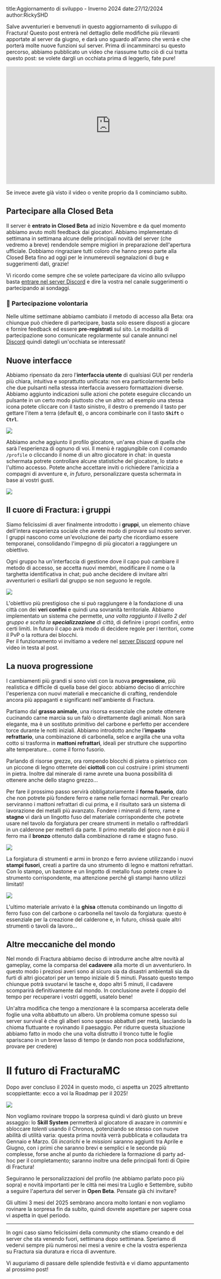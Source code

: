 title:Aggiornamento di sviluppo - Inverno 2024
date:27/12/2024
author:RickySHD

Salve avventurieri e benvenuti in questo aggiornamento di sviluppo di Fractura! Questo post entrerà nel dettaglio delle modifiche più rilevanti apportate al server da giugno, e darà uno sguardo all'anno che verrà e che porterà molte nuove funzioni sul server. Prima di incamminarci su questo percorso, abbiamo pubblicato un video che riassume tutto ciò di cui tratta questo post: se volete dargli un occhiata prima di leggerlo, fate pure! 

<iframe width="560" height="315" src="https://www.youtube.com/embed/rq8qgzvZq-A?si=FiGhTKEFPAzFbnjV&amp;controls=0" title="YouTube video player" frameborder="0" allow="accelerometer; autoplay; clipboard-write; encrypted-media; gyroscope; picture-in-picture; web-share" referrerpolicy="strict-origin-when-cross-origin" allowfullscreen></iframe>

Se invece avete già visto il video o venite proprio da lì cominciamo subito.

## Partecipare alla Closed Beta
Il server è **entrato in Closed Beta** ad inizio Novembre e da quel momento abbiamo avuto molti feedback dai giocatori. Abbiamo implementato di settimana in settimana alcune delle principali novità del server (che vedremo a breve) rendendole sempre migliori in preparazione dell'apertura ufficiale. Dobbiamo ringraziare tutti coloro che hanno preso parte alla Closed Beta fino ad oggi per le innumerevoli segnalazioni di bug e suggerimenti dati, grazie! 

Vi ricordo come sempre che se volete partecipare da vicino allo sviluppo basta [entrare nel server Discord](https://dsc.gg/fracturamc) e dire la vostra nel canale suggerimenti o partecipando ai sondaggi. 

### 🚀 Partecipazione volontaria
Nelle ultime settimane abbiamo cambiato il metodo di accesso alla Beta: ora chiunque può chiedere di partecipare, basta solo essere disposti a giocare e fornire feedback ed essere **pre-registrati** sul sito. Le modalità di partecipazione sono comunicate regolarmente sul canale annunci nel [Discord](https://dsc.gg/fracturamc) quindi dategli un'occhiata se interessati!

## Nuove interfacce
Abbiamo ripensato da zero l'**interfaccia utente** di qualsiasi GUI per renderla più chiara, intuitiva e soprattutto unificata: non era particolarmente bello che due pulsanti nella stessa interfaccia avessero formattazioni diverse. Abbiamo aggiunto indicazioni sulle azioni che potete eseguire cliccando un pulsante in un certo modo piuttosto che un altro: ad esempio una stessa icona potete cliccare con il tasto sinistro, il destro o premendo il tasto per gettare l'item a terra (default **`Q`**), o ancora combinarle con il tasto **`Shift`** o **`Ctrl`**. 

![](/posts/2/party-ui.png)

Abbiamo anche aggiunto il profilo giocatore, un'area chiave di quella che sarà l'esperienza di ognuno di voi. Il menù è raggiungibile con il comando `/profile` o cliccando il nome di un altro giocatore in chat: in questa schermata potrete controllare alcune statistiche del giocatore, lo stato e l'ultimo accesso. Potete anche accettare inviti o richiedere l'amicizia a compagni di avventure e, _in futuro_, personalizzare questa schermata in base ai vostri gusti.

![](/posts/2/profile-ui.png)

## Il cuore di Fractura: i gruppi
Siamo felicissimi di aver finalmente introdotto i **gruppi**, un elemento chiave dell'intera esperienza sociale che avrete modo di provare sul nostro server. I gruppi nascono come un'evoluzione dei party che ricordiamo essere temporanei, consolidando l'impegno di più giocatori a raggiungere un obiettivo. 

Ogni gruppo ha un'interfaccia di gestione dove il capo può cambiare il metodo di accesso, se accetta nuovi membri, modificare il nome o la targhetta identificativa in chat; può anche decidere di invitare altri avventurieri o esiliarli dal gruppo se non seguono le regole. 

![](/posts/2/group-ui.png)

L'obiettivo più prestigioso che si può raggiungere è la fondazione di una città con dei __veri confini__ e quindi una sovranità territoriale. Abbiamo implementato un sistema che permette, _una volta raggiunto il livello 2 del gruppo e scelta la __specializzazione__ di città_, di definire i propri confini, entro certi limiti. In futuro il capo avrà modo di decidere regole per i territori, come il PvP o la rottura dei blocchi.   
Per il funzionamento vi invitiamo a vedere nel [server Discord](https://dsc.gg/fracturamc) oppure nel video in testa al post. 

## La nuova progressione
I cambiamenti più grandi si sono visti con la nuova **progressione**, più realistica e difficile di quella base del gioco: abbiamo deciso di arricchire l'esperienza con nuovi materiali e meccaniche di crafting, rendendole ancora più appaganti e significanti nell'ambiente di Fractura. 

Partiamo dal **grasso animale**, una risorsa essenziale che potete ottenere cucinando carne marcia su un falò o direttamente dagli animali. Non sarà elegante, ma è un sostituto primitivo del carbone e perfetto per accendere torce durante le notti iniziali. Abbiamo introdotto anche l’**impasto refrattario**, una combinazione di carbonella, selce e argilla che una volta cotto si trasforma in **mattoni refrattari**, ideali per strutture che supportino alte temperature... come il forno fusorio. 

Parlando di risorse grezze, ora rompendo blocchi di pietra o pietrisco con un piccone di legno otterrete dei **ciottoli** con cui costruire i primi strumenti in pietra. Inoltre dal minerale di rame avrete una buona possibilità di ottenere anche dello stagno grezzo...

Per fare il prossimo passo servirà obbligatoriamente il **forno fusorio**, dato che non potrete più fondere ferro e rame nelle fornaci normali. Per crearlo serviranno i mattoni refrattari di cui prima, e il risultato sarà un sistema di lavorazione dei metalli più avanzato. Fondere i minerali di ferro, rame e **stagno** vi darà un lingotto fuso del materiale corrispondente che potrete usare nel tavolo da forgiatura per creare strumenti in metallo o raffreddarli in un calderone per metterli da parte. Il primo metallo del gioco non è più il ferro ma il **bronzo** ottenuto dalla combinazione di rame e stagno fuso.

![](/posts/2/bronze.png)

La forgiatura di strumenti e armi in bronzo e ferro avviene utilizzando i nuovi **stampi fusori**, creati a partire da uno strumento di legno e mattoni refrattari. Con lo stampo, un bastone e un lingotto di metallo fuso potete creare lo strumento corrispondente, ma attenzione perché gli stampi hanno utilizzi limitati! 

![](/posts/2/bronze-pickaxe.png)

L'ultimo materiale arrivato è la **ghisa** ottenuta combinando un lingotto di ferro fuso con del carbone o carbonella nel tavolo da forgiatura: questo è essenziale per la creazione del calderone e, in futuro, chissà quale altri strumenti o tavoli da lavoro...

## Altre meccaniche del mondo 
Nel mondo di Fractura abbiamo deciso di introdurre anche altre novità al gameplay, come la comparsa del **cadavere** alla morte di un avventuriero. In questo modo i preziosi averi sono al sicuro sia da disastri ambientali sia da furti di altri giocatori per un tempo iniziale di 5 minuti. Passato questo tempo chiunque potrà svuotarvi le tasche e, dopo altri 5 minuti, il cadavere scomparirà definitivamente dal mondo. In conclusione avete il doppio del tempo per recuperare i vostri oggetti, usatelo bene!

Un'altra modifica che tengo a menzionare è la scomparsa accelerata delle foglie una volta abbattuto un albero. Un problema comune spesso sui server survival è che gli alberi sono spesso abbattuti per metà, lasciando la chioma fluttuante e rovinando il paesaggio. Per ridurre questa situazione abbiamo fatto in modo che una volta distrutto il tronco tutte le foglie spariscano in un breve lasso di tempo (e dando non poca soddisfazione, provare per credere)

# Il futuro di FracturaMC
Dopo aver concluso il 2024 in questo modo, ci aspetta un 2025 altrettanto scoppiettante: ecco a voi la Roadmap per il 2025!

![](/posts/2/fractura-roadmap-2025.png)

Non vogliamo rovinare troppo la sorpresa quindi vi darò giusto un breve assaggio: lo **Skill System** permetterà al giocatore di avazare in *cammini* e sbloccare *talenti* usando il Chronos, potenziando se stesso con nuove abilità di utilità varia: questa prima novità verrà pubblicata e collaudata tra Gennaio e Marzo. Gli *incarichi* e le *missioni* saranno aggiunti tra Aprile e Giugno, con i primi che saranno brevi e semplici e le seconde più complesse, forse anche al punto da richiedere la formazione di party ad-hoc per il completamento; saranno inoltre una delle principali fonti di Opire di Fractura!   

Seguiranno le personalizzazioni del profilo (ne abbiamo parlato poco più sopra) e novità importanti per le città nei mesi tra Luglio e Settembre, subito a seguire l'apertura del server in **Open Beta**. Pensate già chi invitare?

Gli ultimi 3 mesi del 2025 sembrano ancora molto lontani e non vogliamo rovinare la sorpresa fin da subito, quindi dovrete aspettare per sapere cosa vi aspetta in quel periodo.

---

In ogni caso siamo felicissimi della community che stiamo creando e del server che sta venendo fuori, settimana dopo settimana. Speriamo di vedervi sempre più numerosi nei mesi a venire e che la vostra esperienza su Fractura sia duratura e ricca di avventure. 

Vi auguriamo di passare delle splendide festività e vi diamo appuntamento al prossimo post!